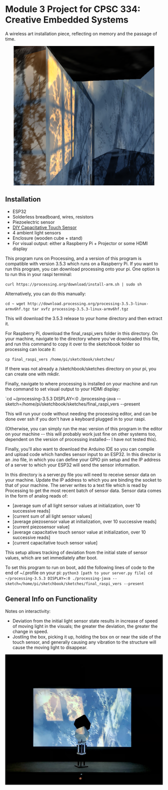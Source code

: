 # Module 3 Project for CPSC 334: Creative Embedded Systems #

A wireless art installation piece, reflecting on memory and the passage of time.  

<p align="center">
<img src="https://github.com/risxyang/CPSC-334/blob/main/installation-art/images/img.png"  width="450px" height ="auto" alt="visuals from a processing program">
</p>

## Installation ##
- ESP32
- Solderless breadboard, wires, resistors
- Piezoelectric sensor
- <a href="https://www.bareconductive.com/blogs/resources/make-a-basic-capacitive-sensor-with-electric-paint-and-arduino">DIY Capacitative Touch Sensor</a>
- 4 ambient light sensors
- Enclosure (wooden cube + stand)
- For visual output: either a Raspberry Pi + Projector or some HDMI display

This program runs on Processing, and a version of this program is compatible with version 3.5.3 which runs on a Raspberry Pi. If you want to run this program, you can download processing onto your pi. One option is to run this in your raspi terminal:

`curl https://processing.org/download/install-arm.sh | sudo sh`

Alternatively, you can do this manually:

`cd ~
wget http://download.processing.org/processing-3.5.3-linux-armv6hf.tgz
tar xvfz processing-3.5.3-linux-armv6hf.tgz`

This will download the 3.5.3 release to your home directory and then extract it. 

For Raspberry Pi, download the final_raspi_vers folder in this directory. On your machine, navigate to the directory where you've downloaded this file, and run this command to copy it over to the sketchbook folder so processing can locate it:

`cp final_raspi_vers /home/pi/sketchbook/sketches/`

If there was not already a /sketchbook/sketches directory on your pi, you can create one with mkdir.

Finally, navigate to where processing is installed on your machine and run the command to set visual output to your HDMI display:

`cd ~/processing-3.5.3
DISPLAY=:0 ./processing-java --sketch=/home/pi/sketchbook/sketches/final_raspi_vers --present 


This will run your code without needing the processing editor, and can be done over ssh if you don't have a keyboard plugged in to your raspi. 

(Otherwise, you can simply run the mac version of this program in the editor on your machine -- this will probably work just fine on other systems too, dependent on the version of processing installed-- I have not tested this).

Finally, you'll also want to download the Arduino IDE so you can compile and upload code which handles sensor input to an ESP32. In this director is an .ino file, in which you can define your GPIO pin setup and the IP address of a server to which your ESP32 will send the sensor information. 

In this directory is a server.py file you will need to receive sensor data on your machine. Update the IP address to which you are binding the socket to that of your machine. The server writes to a text file which is read by Processing to get the most recent batch of sensor data. Sensor data comes in the form of analog reads of:
- [average sum of all light sensor values at initialization, over 10 successive reads]
- [current sum of all light sensor values]
- [average piezosensor value at initialization, over 10 successive reads]
- [current piezosensor value]
- [average capacitative touch sensor value at initialization, over 10 successive reads]
- [current capacitative touch sensor value]

This setup allows tracking of deviation from the initial state of sensor values, which are set immediately after boot.

To set this program to run on boot, add the following lines of code to the end of ~/.profile on your pi:
`python3 [path to your server.py file]
cd ~/processing-3.5.3
DISPLAY=:0 ./processing-java --sketch=/home/pi/sketchbook/sketches/final_raspi_vers --present 
`

## General Info on Functionality ##
Notes on interactivity:
- Deviation from the initial light sensor state results in increase of speed of moving light in the visuals; the greater the deviation, the greater the change in speed.
- Jostling the box, picking it up, holding the box on or near the side of the touch sensor, and generally causing any vibration to the structure will cause the moving light to disappear.

<p align="center">
<img src="https://github.com/risxyang/CPSC-334/blob/main/installation-art/images/img4.jpg" alt="cube and stand enclosure on a table as visuals are projected onto them and the wall behind them">
</p>

